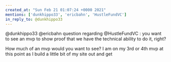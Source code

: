```yaml
---
created_at: "Sun Feb 21 01:07:24 +0000 2021"
mentions: ['dunkhippo33', 'ericbahn', 'HustleFundVC']
in_reply_to: @dunkhippo33
---
```


@dunkhippo33 @ericbahn question regarding @HustleFundVC : you want to see an mvp to show proof that we have the technical ability to do it, right? 

How much of an mvp would you want to see? I am on my 3rd or 4th mvp at this point as I build a little bit of my site out and get